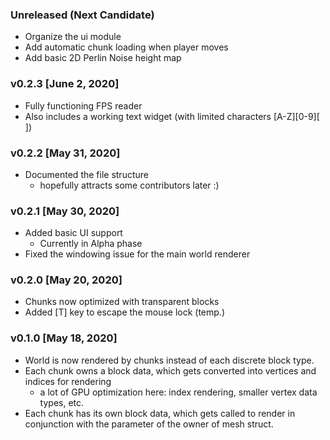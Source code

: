 ### Unreleased (Next Candidate)
* Organize the ui module
* Add automatic chunk loading when player moves
* Add basic 2D Perlin Noise height map

### v0.2.3 [June 2, 2020]
* Fully functioning FPS reader
* Also includes a working text widget (with limited characters [A-Z][0-9][ ])

### v0.2.2 [May 31, 2020]
* Documented the file structure
    * hopefully attracts some contributors later :)

### v0.2.1 [May 30, 2020]
* Added basic UI support
    * Currently in Alpha phase
* Fixed the windowing issue for the main world renderer

### v0.2.0 [May 20, 2020]
* Chunks now optimized with transparent blocks
* Added [T] key to escape the mouse lock (temp.)

### v0.1.0 [May 18, 2020]
* World is now rendered by chunks instead of each discrete block type.
* Each chunk owns a block data, which gets converted into vertices and indices for rendering
    * a lot of GPU optimization here: index rendering, smaller vertex data types, etc.
* Each chunk has its own block data, which gets called to render in conjunction with the parameter of the owner of mesh struct.
